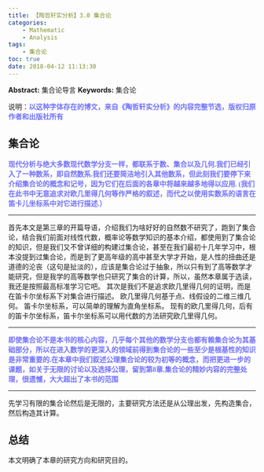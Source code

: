 ```yaml
---
title: 【陶哲轩实分析】3.0 集合论
categories:
    - Mathematic
    - Analysis
tags:
    - 集合论
toc: true
date: 2018-04-12 11:13:30
---
```


**Abstract:** 集合论导言
**Keywords:** 集合论

<!--more-->
说明：<font face="黑体" color=#6F6FFF><B>以这种字体存在的博文，来自《陶哲轩实分析》的内容完整节选，版权归原作者和出版社所有</B></font>

## 集合论
<font face="黑体" color=#6F6FFF><B>
现代分析与绝大多数现代数学分支一样，都联系于数、集合以及几何.我们已经引入了一种数系，即自然数系.我们还要简洁地引入其他数系，但此刻我们要停下来介绍集合论的概念和记号，因为它们在后面的各章中将越来越多地得以应用. (我们在此书中无意追求对欧几里得几何等作严格的叙述，而代之以使用实数系的语言在笛卡儿坐标系中对它进行描述.）
</B></font>

---------------
首先本文是第三章的开篇导语，介绍我们为啥好好的自然数不研究了，跑到了集合论，结合我们前面对线性代数，概率论等数学知识的基本介绍，都使用到了集合论的知识，但是我们又不曾详细的构建过集合论，甚至在我们最初十几年学习中，根本没提到过集合论，而是到了更高年级的高中甚至大学才开始，是人性的扭曲还是道德的沦丧（这句是扯淡的），应该是集合论过于抽象，所以只有到了高等数学才能研究，但是我学的高等数学也只研究了集合的计算，所以，虽然本章属于选读，我还是按照最高标准学习它吧。
其次是我们不是追求欧几里得几何的证明，而是在笛卡尔坐标系下对集合进行描述。
欧几里得几何基于点、线假设的二维三维几何。
笛卡尔坐标系，可以简单的理解为直角坐标系。
现有的欧几里得几何，后有的笛卡尔坐标系，笛卡尔坐标系可以用代数的方法研究欧几里得几何。

---------------

<font face="黑体" color=#6F6FFF><B>
即使集合论不是本书的核心内容，几乎每个其他的数学分支也都有赖集合论为其基础部分，所以在进入数学的更深入的领域前得到集合论的一些至少是根基性的知识是非常重要的.在本章中我们叙述公理集合论的较为初等的概念，而把更进一步的课题，如关于无限的讨论以及选择公理，留到第8章.集合论的精妙内容的完整处理，很遗憾，大大超出了本书的范围
</B></font>

---------------
先学习有限的集合论然后是无限的，主要研究方法还是从公理出发，先构造集合，然后构造其计算。

## 总结
本文明确了本章的研究方向和研究目的。
